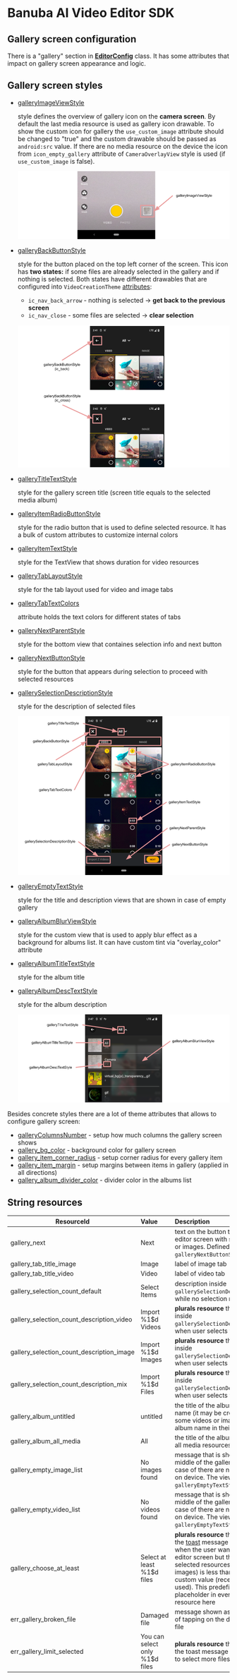 # Banuba AI Video Editor SDK

## Gallery screen configuration

There is a "gallery" section in [**EditorConfig**](./config_videoeditor.md#gallery) class. It has some attributes that impact on gallery screen appearance and logic.

## Gallery screen styles

- [galleryImageViewStyle](../app/src/main/res/values/themes.xml#L109)

    style defines the overview of gallery icon on the **camera screen**. By default the last media resource is used as gallery icon drawable. To show the custom icon for gallery the `use_custom_image` attribute should be changed to "true" and the custom drawable should be passed as `android:src` value. If there are no media resource on the device the icon from `icon_empty_gallery` attribute of `CameraOverlayView` style is used (if `use_custom_image` is false). 

    ![img](screenshots/gallery4.png)

- [galleryBackButtonStyle](../app/src/main/res/values/themes.xml#L111)

    style for the button placed on the top left corner of the screen. This icon has **two states:** if some files are already selected in the gallery and if nothing is selected. Both states have different drawables that are configured into `VideoCreationTheme` [attributes](../app/src/main/res/values/themes.xml#L828):

    - `ic_nav_back_arrow` -  nothing is selected → **get back to the previous screen**
    - `ic_nav_close` - some files are selected → **clear selection**

    ![img](screenshots/gallery5.png)

- [galleryTitleTextStyle](../app/src/main/res/values/themes.xml#L110)

    style for the gallery screen title (screen title equals to the selected media album)

- [galleryItemRadioButtonStyle](../app/src/main/res/values/themes.xml#L116)

    style for the radio button that is used to define selected resource. It has a bulk of custom attributes to customize internal colors 
- [galleryItemTextStyle](../app/src/main/res/values/themes.xml#L117)

    style for the TextView that shows duration for video resources

- [galleryTabLayoutStyle](../app/src/main/res/values/themes.xml#L122)

    style for the tab layout used for video and image tabs 

- [galleryTabTextColors](../app/src/main/res/values/themes.xml#L123)

    attribute holds the text colors for different states of tabs

- [galleryNextParentStyle](../app/src/main/res/values/themes.xml#L112)

    style for the bottom view that containes selection info and next button

- [galleryNextButtonStyle](../app/src/main/res/values/themes.xml#L113)

    style for the button that appears during selection to proceed with selected resources

- [gallerySelectionDescriptionStyle](../app/src/main/res/values/themes.xml#L114)

    style for the description of selected files

    ![img](screenshots/gallery6.png)

- [galleryEmptyTextStyle](../app/src/main/res/values/themes.xml#L118)

    style for the title and description views that are shown in case of empty gallery
- [galleryAlbumBlurViewStyle](../app/src/main/res/values/themes.xml#L119)

    style for the custom view that is used to apply blur effect as a background for albums list. It can have custom tint via "overlay_color" attribute
- [galleryAlbumTitleTextStyle](../app/src/main/res/values/themes.xml#L120)

    style for the album title
- [galleryAlbumDescTextStyle](../app/src/main/res/values/themes.xml#L121)

    style for the album description

    ![img](screenshots/gallery7.png)

Besides concrete styles there are a lot of theme attributes that allows to configure gallery screen:
- [galleryColumnsNumber](../app/src/main/res/values/themes.xml#L125) - setup how much columns the gallery screen shows
- [gallery_bg_color](../app/src/main/res/values/themes.xml#L126) - background color for gallery screen
- [gallery_item_corner_radius](../app/src/main/res/values/themes.xml#L127) - setup corner radius for every gallery item
- [gallery_item_margin](../app/src/main/res/values/themes.xml#L128) - setup margins between items in gallery (applied in all directions)
- [gallery_album_divider_color](../app/src/main/res/values/themes.xml#L129) - divider color in the albums list

## String resources

| ResourceId        |      Value      |   Description |
| ------------- | :----------- | :------------- |
| gallery_next | Next | text on the button that opens the editor screen with selected videos or images. Defined in ```galleryNextButtonStyle```
| gallery_tab_title_image | Image | label of image tab
| gallery_tab_title_video | Video | label of video tab
| gallery_selection_count_default | Select Items | description inside ```gallerySelectionDecriptionStyle``` while no selection made
| gallery_selection_count_description_video | Import %1$d Videos | **plurals resource** that is used inside ```gallerySelectionDescriptionStyle``` when user selects video
| gallery_selection_count_description_image | Import %1$d Images | **plurals resource** that is used inside ```gallerySelectionDescriptionStyle``` when user selects image
| gallery_selection_count_description_mix | Import %1$d Files | **plurals resource** that is used inside ```gallerySelectionDescriptionStyle``` when user selects video or image
| gallery_album_untitled | untitled | the title of the album that has no name (it may be created in case of some videos or images has no album name in theirs meta data)
| gallery_album_all_media | All | the title of the album that contains all media resources
| gallery_empty_image_list | No images found | message that is shown in the middle of the gallery screen in case of there are no images found on device. The view is defined in ```galleryEmptyTextStyle```
| gallery_empty_video_list | No videos found | message that is shown in the middle of the gallery screen in case of there are no videos found on device. The view is defined in ```galleryEmptyTextStyle```
| gallery_choose_at_least | Select at least %1$d files | **plurals resource** that is used for the [toast](alert_styles.md) message that is shown when the user want to open the editor screen but the number of selected resources (videos or images) is less than predefined custom value (recently "1" is used). This predefined value is a placeholder in every plural string resource here
| err_gallery_broken_file | Damaged file | message shown as a [toast](alert_styles.md) in case of tapping on the damaged media file
| err_gallery_limit_selected | You can select only %1$d files | **plurals resource** that is used for the toast message if the user tries to select more files than allowed
